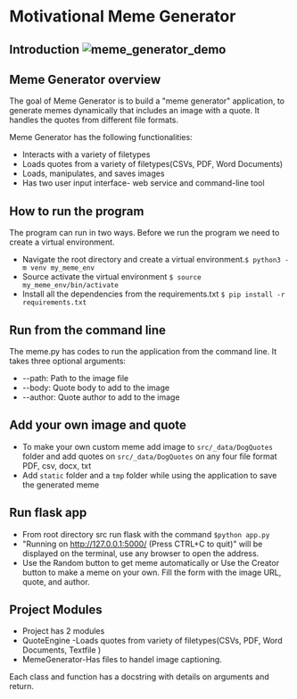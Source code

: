 # Motivational Meme Generator 
## Introduction ![meme_generator_demo](https://user-images.githubusercontent.com/65842436/114586160-a7d06280-9c84-11eb-85a8-d9bfed9b214b.gif)


## Meme Generator overview
The goal of Meme Generator is to build a "meme generator" application, to generate memes dynamically that includes an image with a quote. It handles the quotes from different file formats.

Meme Generator has the following functionalities:
* Interacts with a variety of filetypes
* Loads quotes from a variety of filetypes(CSVs, PDF, Word Documents)
* Loads, manipulates, and saves images
* Has two user input interface- web service and command-line tool

## How to run the program 
The program can run in two ways. Before we run the program we need to create a virtual environment.
* Navigate the root directory and create a virtual environment.`$ python3 -m venv my_meme_env`
* Source activate the virtual environment `$ source my_meme_env/bin/activate`
* Install all the dependencies from the requirements.txt `$ pip install -r requirements.txt`
  
## Run from the command line 
 The meme.py has codes to run the application from the command line. It takes three optional arguments:
 * --path: Path to the image file
 * --body: Quote body to add to the image
 * --author: Quote author to add to the image
## Add your own image and quote 
* To make your own custom meme add image to `src/_data/DogQuotes` folder and add quotes on `src/_data/DogQuotes` on any four file format PDF, csv, docx, txt 
* Add `static` folder and a `tmp` folder while using the application to save the generated meme


## Run flask app
 * From root directory src run flask with the command `$python app.py`
 * "Running on http://127.0.0.1:5000/ (Press CTRL+C to quit)" will be displayed on the terminal, use any browser to open the address.
 * Use the Random button to get meme automatically or Use the Creator button to make a meme on your own. Fill the form with the image URL, quote, and author.

## Project Modules 
 * Project has 2 modules 
 * QuoteEngine -Loads quotes from variety of filetypes(CSVs, PDF, Word Documents, Textfile )
 * MemeGenerator-Has files to handel image captioning.

 Each class and function has a docstring with details on arguments and return.    
 
